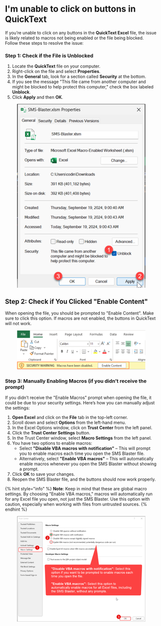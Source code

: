 # I'm unable to click on buttons in QuickText

If you’re unable to click on any buttons in the **QuickText Excel** file, the issue is likely related to macros not being enabled or the file being blocked. Follow these steps to resolve the issue:

### **Step 1: Check if the File is Unblocked**

1. Locate the **QuickText** file on your computer.
2. Right-click on the file and select **Properties**.
3. In the **General** tab, look for a section called **Security** at the bottom.
4. If you see the message "This file came from another computer and might be blocked to help protect this computer," check the box labeled **Unblock**.
5. Click **Apply** and then **OK**.

<div align="left"><figure><img src="../.gitbook/assets/image (2) (1) (1) (1).png" alt=""><figcaption></figcaption></figure></div>

## **Step 2: Check if You Clicked "Enable Content"**

When opening the file, you should be prompted to "Enable Content". Make sure to click this option. If macros are not enabled, the buttons in QuickText will not work.

<div align="left"><figure><img src="../.gitbook/assets/image (1) (1) (1) (1) (1).png" alt=""><figcaption></figcaption></figure></div>

### **Step 3: Manually Enabling Macros (if you didn’t receive the prompt)**

If you didn’t receive the "Enable Macros" prompt when opening the file, it could be due to your security settings. Here’s how you can manually adjust the settings:

1. **Open Excel** and click on the **File** tab in the top-left corner.
2. Scroll down and select **Options** from the left-hand menu.
3. In the Excel Options window, click on **Trust Center** from the left panel.
4. Click the **Trust Center Settings** button.
5. In the Trust Center window, select **Macro Settings** from the left panel.
6. You have two options to enable macros:
   * Select **"Disable VBA macros with notification"** – This will prompt you to enable macros each time you open the SMS Blaster file.
   * Alternatively, select **"Enable VBA macros"** – This will automatically enable macros whenever you open the SMS Blaster without showing a prompt.
7. Click **OK** to save your changes.
8. Reopen the SMS Blaster file, and the buttons should now work properly.

{% hint style="info" %}
**Note**: Keep in mind that these are global macro settings. By choosing "Enable VBA macros," macros will automatically run for any Excel file you open, not just the SMS Blaster. Use this option with caution, especially when working with files from untrusted sources.
{% endhint %}

<div align="left"><figure><img src="../.gitbook/assets/image (2) (1) (1).png" alt=""><figcaption></figcaption></figure></div>
